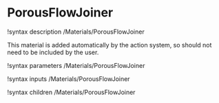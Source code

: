 # PorousFlowJoiner

!syntax description /Materials/PorousFlowJoiner

This material is added automatically by the action system, so should
not need to be included by the user.

!syntax parameters /Materials/PorousFlowJoiner

!syntax inputs /Materials/PorousFlowJoiner

!syntax children /Materials/PorousFlowJoiner
